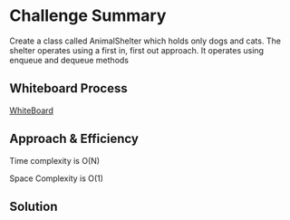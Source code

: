 # Challenge Summary

Create a class called AnimalShelter which holds only dogs and cats. The shelter operates using a first in, first out approach. It operates using enqueue and dequeue methods

## Whiteboard Process

[WhiteBoard](CodeChallenge12.jpg)

## Approach & Efficiency

Time complexity is O(N)

Space Complexity is O(1)

## Solution
<!-- Show how to run your code, and examples of it in action -->
